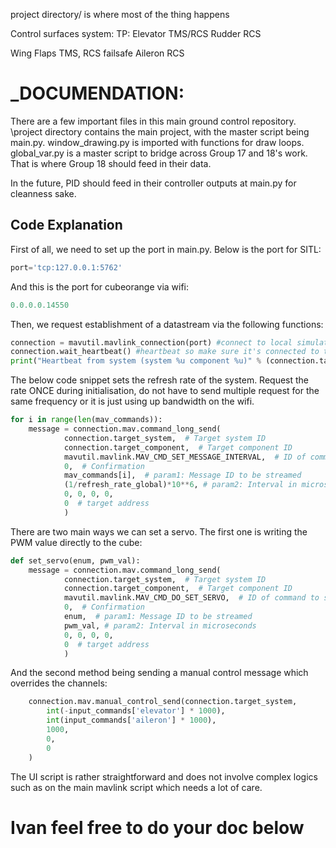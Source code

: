 project directory/ is where most of the thing happens

Control surfaces system:
TP:
  Elevator TMS/RCS
  Rudder RCS
  
Wing
  Flaps TMS, RCS failsafe
  Aileron RCS

# _DOCUMENDATION:
There are a few important files in this main ground control repository.
\project directory contains the main project, with the master script being main.py.
window_drawing.py is imported with functions for draw loops.
global_var.py is a master script to bridge across Group 17 and 18's work. That is where Group 18 should feed in their data.

In the future, PID should feed in their controller outputs at main.py for cleanness sake.

## Code Explanation

First of all, we need to set up the port in main.py.
Below is the port for SITL:
```python
port='tcp:127.0.0.1:5762'
```
And this is the port for cubeorange via wifi:
```python
0.0.0.0.14550
```

Then, we request establishment of a datastream via the following functions:
```python
connection = mavutil.mavlink_connection(port) #connect to local simulator, change to com'number' 
connection.wait_heartbeat() #heartbeat so make sure it's connected to the flight controller
print("Heartbeat from system (system %u component %u)" % (connection.target_system, connection.target_component))
```

The below code snippet sets the refresh rate of the system. Request the rate ONCE during initialisation, do not have to send multiple request for the same frequency or it is just using up bandwidth on the wifi.
```python
for i in range(len(mav_commands)):
    message = connection.mav.command_long_send(
            connection.target_system,  # Target system ID
            connection.target_component,  # Target component ID
            mavutil.mavlink.MAV_CMD_SET_MESSAGE_INTERVAL,  # ID of command to send
            0,  # Confirmation
            mav_commands[i],  # param1: Message ID to be streamed
            (1/refresh_rate_global)*10**6, # param2: Interval in microseconds. (1/f)=T. Seconds to microseconds is 10**6
            0, 0, 0, 0, 
            0  # target address
            )
```

There are two main ways we can set a servo. The first one is writing the PWM value directly to the cube:
```python
def set_servo(enum, pwm_val):
    message = connection.mav.command_long_send(
            connection.target_system,  # Target system ID
            connection.target_component,  # Target component ID
            mavutil.mavlink.MAV_CMD_DO_SET_SERVO,  # ID of command to send
            0,  # Confirmation
            enum,  # param1: Message ID to be streamed
            pwm_val, # param2: Interval in microseconds
            0, 0, 0, 0, 
            0  # target address
            )
```
And the second method being sending a manual control message which overrides the channels:
```python
    connection.mav.manual_control_send(connection.target_system,
        int(-input_commands['elevator'] * 1000),
        int(input_commands['aileron'] * 1000),
        1000,
        0,
        0
    )
```

The UI script is rather straightforward and does not involve complex logics such as on the main mavlink script which needs a lot of care.
# Ivan feel free to do your doc below
